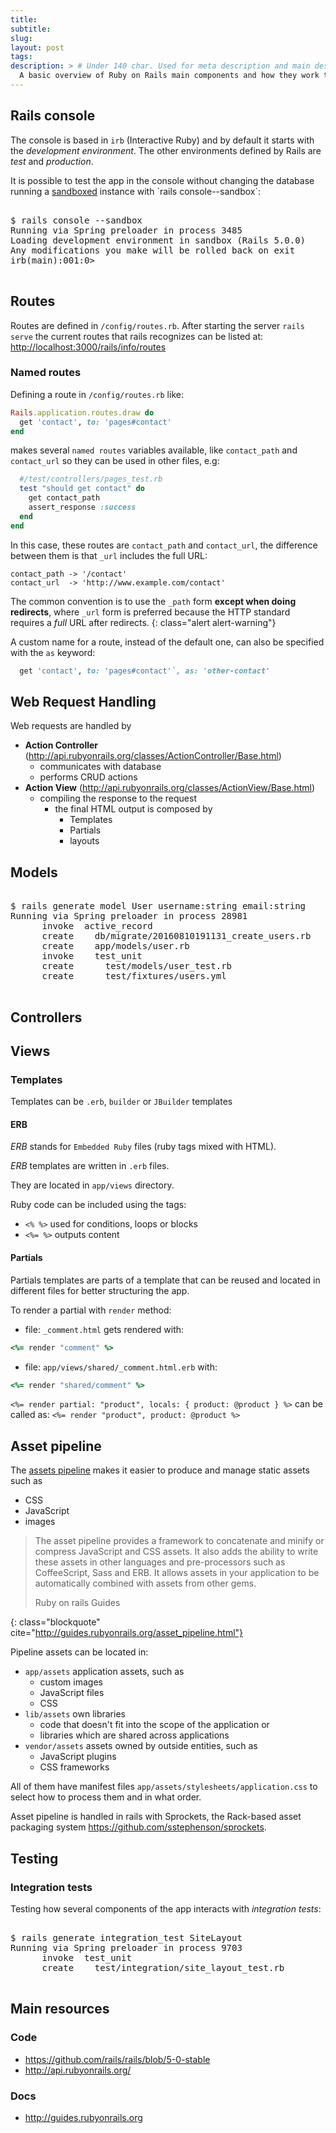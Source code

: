 ```yaml
---
title: 
subtitle:
slug: 
layout: post
tags:
description: > # Under 140 char. Used for meta description and main description
  A basic overview of Ruby on Rails main components and how they work together.
---
```


## Rails console

The console is based in `irb` (Interactive Ruby) and by default it starts with the _development environment_. The other environments defined by Rails are _test_ and _production_.

It is possible to test the app in the console without changing the database
running a [sandboxed](https://en.wikipedia.org/wiki/Sandbox_(software_development)) 
instance with `rails console--sandbox`:

<pre class="shell">
<samp>
<span class="shell-prompt">$</span> <kbd>rails console --sandbox</kbd>
Running via Spring preloader in process 3485
Loading development environment in sandbox (Rails 5.0.0)
Any modifications you make will be rolled back on exit
irb(main):001:0> 
</samp>
</pre>

## Routes

Routes are defined in `/config/routes.rb`. 
After starting the server `rails serve` the current routes that rails 
recognizes can be listed at: <http://localhost:3000/rails/info/routes>

### Named routes

Defining a route in `/config/routes.rb` like: 

~~~ ruby
Rails.application.routes.draw do
  get 'contact', to: 'pages#contact'
end
~~~

makes several `named routes` variables available, like `contact_path`
and `contact_url` so they can be used in other files, e.g:

~~~ ruby
  #/test/controllers/pages_test.rb
  test "should get contact" do
    get contact_path
    assert_response :success
  end
end
~~~

In this case, these routes are `contact_path` and `contact_url`, 
the difference between them is that `_url` includes the full URL:

~~~
contact_path -> '/contact'
contact_url  -> 'http://www.example.com/contact'
~~~

The common convention is to use the `_path` form
__except when doing redirects__, where `_url` form is preferred because the
HTTP standard requires a _full_ URL after redirects.
{: class="alert alert-warning"}

A custom name for a route, instead of the default one,
can also be specified with the `as` keyword: 

~~~ ruby
  get 'contact', to: 'pages#contact'`, as: 'other-contact'
~~~

## Web Request Handling

Web requests are handled by 

- __Action Controller__ (<http://api.rubyonrails.org/classes/ActionController/Base.html>)
  - communicates with database
  - performs CRUD actions
- __Action View__ (<http://api.rubyonrails.org/classes/ActionView/Base.html>)
  - compiling the response to the request
	-  the final HTML output is composed by
	   - Templates
	   - Partials
	   - layouts

## Models

<pre class="shell">
<samp>
<span class="shell-prompt">$</span> <kbd>rails generate model User username:string email:string</kbd>
Running via Spring preloader in process 28981
      invoke  active_record
      create    db/migrate/20160810191131_create_users.rb
      create    app/models/user.rb
      invoke    test_unit
      create      test/models/user_test.rb
      create      test/fixtures/users.yml
</samp>
</pre>

## Controllers

## Views

### Templates

Templates can be `.erb`, `builder` or `JBuilder` templates

#### ERB

_ERB_ stands for `Embedded Ruby` files (ruby tags mixed with HTML).

_ERB_ templates are written in `.erb` files.

They are located in `app/views` directory.

Ruby code can be included using the tags:

- `<% %>` used for conditions, loops or blocks
- `<%= %>` outputs content

#### Partials

Partials templates are parts of a template that can be reused
and located in different files for better structuring the app.

To render a partial with `render` method:

- file: `_comment.html` gets rendered with: 

~~~ ruby
<%= render "comment" %>
~~~

- file: `app/views/shared/_comment.html.erb` with:

~~~ ruby
<%= render "shared/comment" %>
~~~
  
`<%= render partial: "product", locals: { product: @product } %>` can be 
called as: `<%= render "product", product: @product %>`

## Asset pipeline

The [assets pipeline](http://guides.rubyonrails.org/asset_pipeline.html) 
makes it easier to produce and manage static assets such as

- CSS
- JavaScript
- images

> The asset pipeline provides a framework to concatenate and minify or 
> compress JavaScript and CSS assets. It also adds the ability to write
> these assets in other languages and pre-processors such as CoffeeScript,
> Sass and ERB. It allows assets in your application to be automatically
> combined with assets from other gems.
> <footer class="blockquote-footer">Ruby on rails Guides</footer>
{: class="blockquote" cite="http://guides.rubyonrails.org/asset_pipeline.html"}

Pipeline assets can be located in:

- `app/assets` application assets, such as
  - custom images
  - JavaScript files
  - CSS
- `lib/assets` own libraries
  - code that doesn't fit into the scope of the application or
  - libraries which are shared across applications
- `vendor/assets` assets owned by outside entities, such as
  - JavaScript plugins
  - CSS frameworks

All of them have manifest files `app/assets/stylesheets/application.css` to
select how to process them and in what order.

Asset pipeline is handled in rails with Sprockets, the Rack-based asset packaging system <https://github.com/sstephenson/sprockets>.

## Testing

### Integration tests

Testing how several components of the app interacts with _integration tests_:

<pre class="shell">
<samp>
<span class="shell-prompt">$</span> <kbd>rails generate integration_test SiteLayout</kbd>
Running via Spring preloader in process 9703
      invoke  test_unit
      create    test/integration/site_layout_test.rb
</samp>
</pre>



## Main resources

### Code

- <https://github.com/rails/rails/blob/5-0-stable>
- <http://api.rubyonrails.org/>

### Docs

- <http://guides.rubyonrails.org>
